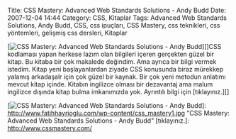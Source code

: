 Title: CSS Mastery: Advanced Web Standards Solutions - Andy Budd
Date: 2007-12-04 14:44
Category: CSS, Kitaplar
Tags: Advanced Web Standards Solutions, Andy Budd, CSS, css ipuçları, CSS Mastery, css teknikleri, css yöntemleri, gelişmiş css dersleri, Kitaplar

[![CSS Mastery: Advanced Web Standards Solutions - Andy Budd][]][]CSS
kodlaması yapan herkese lazım olan bilgileri içeren gerçekten güzel bir
kitap. Bu kitaba bir çok makalede değindim. Ama ayrıca bir bilgi vermek
istedim. Kitap yeni başlayanlardan ziyade CSS konusunda biraz mürekkep
yalamış arkadaşalr için çok güzel bir kaynak. Bir çok yeni metodun
anlatımı mevcut kitap içinde. Kitabın ingilizce olması bir dezavantaj
ama malum ingilizce dışında kitap bulma imkanımızda yok. Ayrıntılı bilgi
için [tıklayınız.][]

  [CSS Mastery: Advanced Web Standards Solutions - Andy Budd]: http://www.fatihhayrioglu.com/wp-content/css_mastery1.kucukresim.jpg
  [![CSS Mastery: Advanced Web Standards Solutions - Andy Budd][]]: http://www.fatihhayrioglu.com/wp-content/css_mastery1.jpg
    "CSS Mastery: Advanced Web Standards Solutions - Andy Budd"
  [tıklayınız.]: http://www.cssmastery.com/
